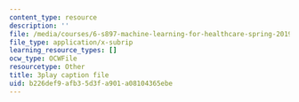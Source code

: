 ```yaml
---
content_type: resource
description: ''
file: /media/courses/6-s897-machine-learning-for-healthcare-spring-2019/b226def9afb35d3fa901a08104365ebe_yYWyLZrdRRI.vtt
file_type: application/x-subrip
learning_resource_types: []
ocw_type: OCWFile
resourcetype: Other
title: 3play caption file
uid: b226def9-afb3-5d3f-a901-a08104365ebe
---
```

